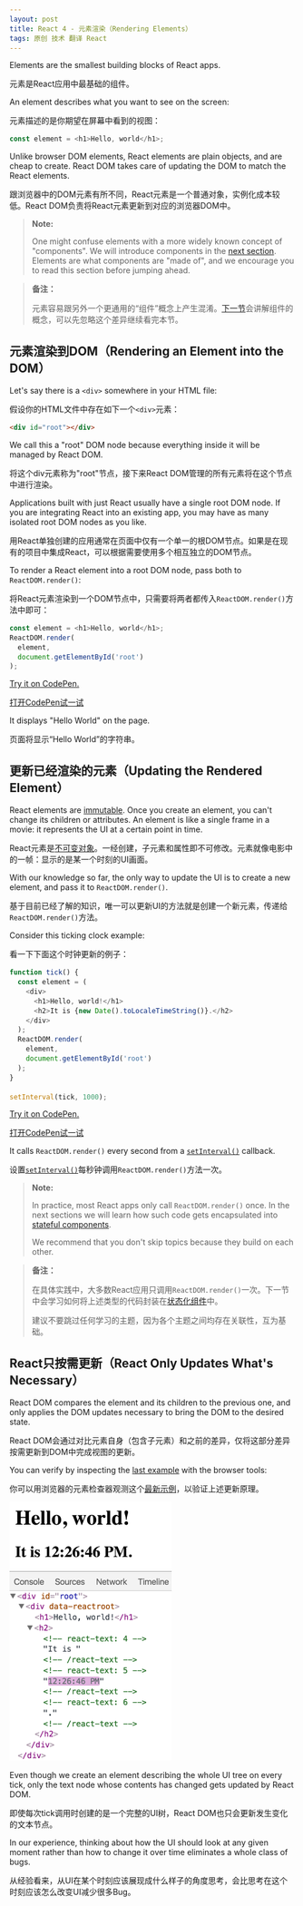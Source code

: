 ```yaml
---
layout: post
title: React 4 - 元素渲染（Rendering Elements）
tags: 原创 技术 翻译 React
---
```


Elements are the smallest building blocks of React apps.

元素是React应用中最基础的组件。

An element describes what you want to see on the screen:

元素描述的是你期望在屏幕中看到的视图：

```js
const element = <h1>Hello, world</h1>;
```

Unlike browser DOM elements, React elements are plain objects, and are cheap to create. React DOM takes care of updating the DOM to match the React elements.

跟浏览器中的DOM元素有所不同，React元素是一个普通对象，实例化成本较低。React DOM负责将React元素更新到对应的浏览器DOM中。

>**Note:**
>
>One might confuse elements with a more widely known concept of "components". We will introduce components in the [next section](./react-5-components-and-props.html). Elements are what components are "made of", and we encourage you to read this section before jumping ahead.

> **备注：**
> 
> 元素容易跟另外一个更通用的“组件”概念上产生混淆。[下一节](./react-5-components-and-props.html)会讲解组件的概念，可以先忽略这个差异继续看完本节。

## 元素渲染到DOM（Rendering an Element into the DOM）

Let's say there is a `<div>` somewhere in your HTML file:

假设你的HTML文件中存在如下一个`<div>`元素：

```html
<div id="root"></div>
```

We call this a "root" DOM node because everything inside it will be managed by React DOM.

将这个div元素称为"root"节点，接下来React DOM管理的所有元素将在这个节点中进行渲染。

Applications built with just React usually have a single root DOM node. If you are integrating React into an existing app, you may have as many isolated root DOM nodes as you like.

用React单独创建的应用通常在页面中仅有一个单一的根DOM节点。如果是在现有的项目中集成React，可以根据需要使用多个相互独立的DOM节点。

To render a React element into a root DOM node, pass both to `ReactDOM.render()`:

将React元素渲染到一个DOM节点中，只需要将两者都传入`ReactDOM.render()`方法中即可：

```js
const element = <h1>Hello, world</h1>;
ReactDOM.render(
  element,
  document.getElementById('root')
);
```

[Try it on CodePen.](http://codepen.io/gaearon/pen/rrpgNB?editors=1010)

[打开CodePen试一试](http://codepen.io/gaearon/pen/rrpgNB?editors=1010)

It displays "Hello World" on the page.

页面将显示“Hello World”的字符串。

## 更新已经渲染的元素（Updating the Rendered Element）

React elements are [immutable](https://en.wikipedia.org/wiki/Immutable_object). Once you create an element, you can't change its children or attributes. An element is like a single frame in a movie: it represents the UI at a certain point in time.

React元素是[不可变对象](https://zh.wikipedia.org/wiki/不可變物件)。一经创建，子元素和属性即不可修改。元素就像电影中的一帧：显示的是某一个时刻的UI画面。

With our knowledge so far, the only way to update the UI is to create a new element, and pass it to `ReactDOM.render()`.

基于目前已经了解的知识，唯一可以更新UI的方法就是创建一个新元素，传递给`ReactDOM.render()`方法。

Consider this ticking clock example:

看一下下面这个时钟更新的例子：

```js
function tick() {
  const element = (
    <div>
      <h1>Hello, world!</h1>
      <h2>It is {new Date().toLocaleTimeString()}.</h2>
    </div>
  );
  ReactDOM.render(
    element,
    document.getElementById('root')
  );
}

setInterval(tick, 1000);
```

[Try it on CodePen.](http://codepen.io/gaearon/pen/gwoJZk?editors=0010)

[打开CodePen试一试](http://codepen.io/gaearon/pen/gwoJZk?editors=0010)

It calls `ReactDOM.render()` every second from a [`setInterval()`](https://developer.mozilla.org/en-US/docs/Web/API/WindowTimers/setInterval) callback.

设置[`setInterval()`](https://developer.mozilla.org/zh-CN/docs/Web/API/Window/setInterval)每秒钟调用`ReactDOM.render()`方法一次。

>**Note:**
>
>In practice, most React apps only call `ReactDOM.render()` once. In the next sections we will learn how such code gets encapsulated into [stateful components](/react/docs/state-and-lifecycle.html).
>
>We recommend that you don't skip topics because they build on each other.

> **备注：**
>
> 在具体实践中，大多数React应用只调用`ReactDOM.render()`一次。下一节中会学习如何将上述类型的代码封装在[状态化组件](./react-5-state-and-lifecycle.html)中。
>
> 建议不要跳过任何学习的主题，因为各个主题之间均存在关联性，互为基础。

## React只按需更新（React Only Updates What's Necessary）

React DOM compares the element and its children to the previous one, and only applies the DOM updates necessary to bring the DOM to the desired state.

React DOM会通过对比元素自身（包含子元素）和之前的差异，仅将这部分差异按需更新到DOM中完成视图的更新。

You can verify by inspecting the [last example](http://codepen.io/gaearon/pen/gwoJZk?editors=0010) with the browser tools:

你可以用浏览器的元素检查器观测这个[最新示例](http://codepen.io/gaearon/pen/gwoJZk?editors=0010)，以验证上述更新原理。

![DOM inspector showing granular updates](/tech/media/granular-dom-updates.gif)

Even though we create an element describing the whole UI tree on every tick, only the text node whose contents has changed gets updated by React DOM.

即使每次tick调用时创建的是一个完整的UI树，React DOM也只会更新发生变化的文本节点。

In our experience, thinking about how the UI should look at any given moment rather than how to change it over time eliminates a whole class of bugs.

从经验看来，从UI在某个时刻应该展现成什么样子的角度思考，会比思考在这个时刻应该怎么改变UI减少很多Bug。

